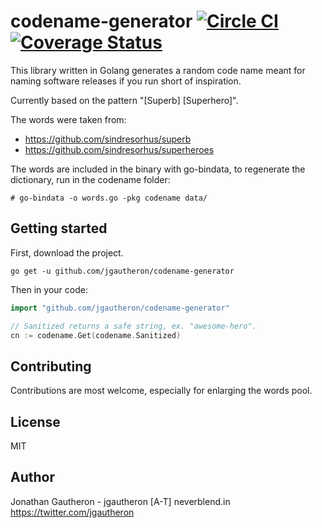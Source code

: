 # codename-generator [![Circle CI](https://circleci.com/gh/jgautheron/codename-generator.svg?style=svg)](https://circleci.com/gh/jgautheron/codename-generator) [![Coverage Status](https://coveralls.io/repos/jgautheron/codename-generator/badge.svg?branch=master&service=github)](https://coveralls.io/github/jgautheron/codename-generator?branch=master)

This library written in Golang generates a random code name meant for naming software releases if you run short of inspiration.

Currently based on the pattern "[Superb] [Superhero]".

The words were taken from:
- https://github.com/sindresorhus/superb
- https://github.com/sindresorhus/superheroes

The words are included in the binary with go-bindata, to regenerate the dictionary, run in the codename folder:
```
# go-bindata -o words.go -pkg codename data/
```

## Getting started
First, download the project.
```
go get -u github.com/jgautheron/codename-generator
```

Then in your code:
```go
import "github.com/jgautheron/codename-generator"

// Sanitized returns a safe string, ex. "awesome-hero".
cn := codename.Get(codename.Sanitized)
```

## Contributing
Contributions are most welcome, especially for enlarging the words pool.

## License
MIT

## Author
Jonathan Gautheron - jgautheron [A-T] neverblend.in  
https://twitter.com/jgautheron
